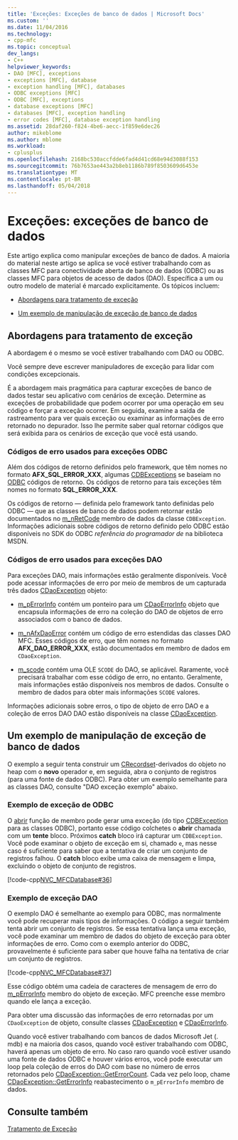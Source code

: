 ```yaml
---
title: 'Exceções: Exceções de banco de dados | Microsoft Docs'
ms.custom: ''
ms.date: 11/04/2016
ms.technology:
- cpp-mfc
ms.topic: conceptual
dev_langs:
- C++
helpviewer_keywords:
- DAO [MFC], exceptions
- exceptions [MFC], database
- exception handling [MFC], databases
- ODBC exceptions [MFC]
- ODBC [MFC], exceptions
- database exceptions [MFC]
- databases [MFC], exception handling
- error codes [MFC], database exception handling
ms.assetid: 28daf260-f824-4be6-aecc-1f859e6dec26
author: mikeblome
ms.author: mblome
ms.workload:
- cplusplus
ms.openlocfilehash: 2168bc530accfdde6fad4d41cd68e94d3088f153
ms.sourcegitcommit: 76b7653ae443a2b8eb1186b789f8503609d6453e
ms.translationtype: MT
ms.contentlocale: pt-BR
ms.lasthandoff: 05/04/2018
---
```

# <a name="exceptions-database-exceptions"></a>Exceções: exceções de banco de dados
Este artigo explica como manipular exceções de banco de dados. A maioria do material neste artigo se aplica se você estiver trabalhando com as classes MFC para conectividade aberta de banco de dados (ODBC) ou as classes MFC para objetos de acesso de dados (DAO). Específica a um ou outro modelo de material é marcado explicitamente. Os tópicos incluem:  
  
-   [Abordagens para tratamento de exceção](#_core_approaches_to_exception_handling)  
  
-   [Um exemplo de manipulação de exceção de banco de dados](#_core_a_database_exception.2d.handling_example)  
  
##  <a name="_core_approaches_to_exception_handling"></a> Abordagens para tratamento de exceção  
 A abordagem é o mesmo se você estiver trabalhando com DAO ou ODBC.  
  
 Você sempre deve escrever manipuladores de exceção para lidar com condições excepcionais.  
  
 É a abordagem mais pragmática para capturar exceções de banco de dados testar seu aplicativo com cenários de exceção. Determine as exceções de probabilidade que podem ocorrer por uma operação em seu código e forçar a exceção ocorrer. Em seguida, examine a saída de rastreamento para ver quais exceção ou examinar as informações de erro retornado no depurador. Isso lhe permite saber qual retornar códigos que será exibida para os cenários de exceção que você está usando.  
  
### <a name="error-codes-used-for-odbc-exceptions"></a>Códigos de erro usados para exceções ODBC  
 Além dos códigos de retorno definidos pelo framework, que têm nomes no formato **AFX_SQL_ERROR_XXX**, algumas [CDBExceptions](../mfc/reference/cdbexception-class.md) se baseiam no [ODBC](../data/odbc/odbc-basics.md) códigos de retorno. Os códigos de retorno para tais exceções têm nomes no formato **SQL_ERROR_XXX**.  
  
 Os códigos de retorno — definida pelo framework tanto definidas pelo ODBC — que as classes de banco de dados podem retornar estão documentados no [m_nRetCode](../mfc/reference/cdbexception-class.md#m_nretcode) membro de dados da classe `CDBException`. Informações adicionais sobre códigos de retorno definido pelo ODBC estão disponíveis no SDK do ODBC *referência do programador de* na biblioteca MSDN.  
  
### <a name="error-codes-used-for-dao-exceptions"></a>Códigos de erro usados para exceções DAO  
 Para exceções DAO, mais informações estão geralmente disponíveis. Você pode acessar informações de erro por meio de membros de um capturada três dados [CDaoException](../mfc/reference/cdaoexception-class.md) objeto:  
  
-   [m_pErrorInfo](../mfc/reference/cdaoexception-class.md#m_perrorinfo) contém um ponteiro para um [CDaoErrorInfo](../mfc/reference/cdaoerrorinfo-structure.md) objeto que encapsula informações de erro na coleção do DAO de objetos de erro associados com o banco de dados.  
  
-   [m_nAfxDaoError](../mfc/reference/cdaoexception-class.md#m_nafxdaoerror) contém um código de erro estendidas das classes DAO MFC. Esses códigos de erro, que têm nomes no formato **AFX_DAO_ERROR_XXX**, estão documentados em membro de dados em `CDaoException`.  
  
-   [m_scode](../mfc/reference/cdaoexception-class.md#m_scode) contém uma OLE `SCODE` do DAO, se aplicável. Raramente, você precisará trabalhar com esse código de erro, no entanto. Geralmente, mais informações estão disponíveis nos membros de dados. Consulte o membro de dados para obter mais informações `SCODE` valores.  
  
 Informações adicionais sobre erros, o tipo de objeto de erro DAO e a coleção de erros DAO DAO estão disponíveis na classe [CDaoException](../mfc/reference/cdaoexception-class.md).  
  
##  <a name="_core_a_database_exception.2d.handling_example"></a> Um exemplo de manipulação de exceção de banco de dados  
 O exemplo a seguir tenta construir um [CRecordset](../mfc/reference/crecordset-class.md)-derivados do objeto no heap com o **novo** operador e, em seguida, abra o conjunto de registros (para uma fonte de dados ODBC). Para obter um exemplo semelhante para as classes DAO, consulte "DAO exceção exemplo" abaixo.  
  
### <a name="odbc-exception-example"></a>Exemplo de exceção de ODBC  
 O [abrir](../mfc/reference/crecordset-class.md#open) função de membro pode gerar uma exceção (do tipo [CDBException](../mfc/reference/cdbexception-class.md) para as classes ODBC), portanto esse código colchetes o **abrir** chamada com um **tente**  bloco. Próximos **catch** bloco irá capturar um `CDBException`. Você pode examinar o objeto de exceção em si, chamado `e`, mas nesse caso é suficiente para saber que a tentativa de criar um conjunto de registros falhou. O **catch** bloco exibe uma caixa de mensagem e limpa, excluindo o objeto de conjunto de registros.  
  
 [!code-cpp[NVC_MFCDatabase#36](../mfc/codesnippet/cpp/exceptions-database-exceptions_1.cpp)]  
  
### <a name="dao-exception-example"></a>Exemplo de exceção DAO  
 O exemplo DAO é semelhante ao exemplo para ODBC, mas normalmente você pode recuperar mais tipos de informações. O código a seguir também tenta abrir um conjunto de registros. Se essa tentativa lança uma exceção, você pode examinar um membro de dados do objeto de exceção para obter informações de erro. Como com o exemplo anterior do ODBC, provavelmente é suficiente para saber que houve falha na tentativa de criar um conjunto de registros.  
  
 [!code-cpp[NVC_MFCDatabase#37](../mfc/codesnippet/cpp/exceptions-database-exceptions_2.cpp)]  
  
 Esse código obtém uma cadeia de caracteres de mensagem de erro do [m_pErrorInfo](../mfc/reference/cdaoexception-class.md#m_perrorinfo) membro do objeto de exceção. MFC preenche esse membro quando ele lança a exceção.  
  
 Para obter uma discussão das informações de erro retornadas por um `CDaoException` de objeto, consulte classes [CDaoException](../mfc/reference/cdaoexception-class.md) e [CDaoErrorInfo](../mfc/reference/cdaoerrorinfo-structure.md).  
  
 Quando você estiver trabalhando com bancos de dados Microsoft Jet (. mdb) e na maioria dos casos, quando você estiver trabalhando com ODBC, haverá apenas um objeto de erro. No caso raro quando você estiver usando uma fonte de dados ODBC e houver vários erros, você pode executar um loop pela coleção de erros do DAO com base no número de erros retornados pelo [CDaoException::GetErrorCount](../mfc/reference/cdaoexception-class.md#geterrorcount). Cada vez pelo loop, chame [CDaoException::GetErrorInfo](../mfc/reference/cdaoexception-class.md#geterrorinfo) reabastecimento o `m_pErrorInfo` membro de dados.  
  
## <a name="see-also"></a>Consulte também  
 [Tratamento de Exceção](../mfc/exception-handling-in-mfc.md)

